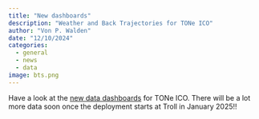 ```yaml
---
title: "New dashboards"
description: "Weather and Back Trajectories for TONe ICO"
author: "Von P. Walden"
date: "12/10/2024"
categories:
  - general
  - news
  - data
image: bts.png
---
```


Have a look at the [new data dashboards](../../dashboard.qmd) for TONe ICO. There will be a lot more data soon once the deployment starts at Troll in January 2025!!